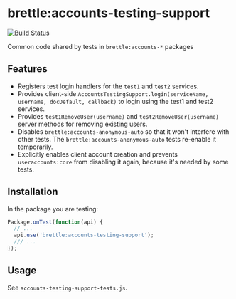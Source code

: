 # brettle:accounts-testing-support

[![Build Status](https://travis-ci.org/brettle/meteor-accounts-testing-support.svg?branch=master)](https://travis-ci.org/brettle/meteor-accounts-testing-support)

Common code shared by tests in `brettle:accounts-*` packages

## Features

- Registers test login handlers for the `test1` and `test2` services.
- Provides client-side
  `AccountsTestingSupport.login(serviceName, username, docDefault, callback)`
  to login using the test1 and test2 services.
- Provides `test1RemoveUser(username)` and `test2RemoveUser(username)` server
  methods for removing existing users.
- Disables `brettle:accounts-anonymous-auto` so that it won't interfere with
  other tests. The `brettle:accounts-anonymous-auto` tests re-enable it
  temporarily.
- Explicitly enables client account creation and prevents `useraccounts:core`
  from disabling it again, because it's needed by some tests.

## Installation

In the package you are testing:

```javascript
Package.onTest(function(api) {
  // ...
  api.use('brettle:accounts-testing-support');
  /// ...
});
```

## Usage

See `accounts-testing-support-tests.js`.
